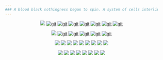 ```yaml
---
### A blood black nothingness began to spin. A system of cells interlinked within cells interlinked within cells interlinked within one stem. And dreadfully distinct against the dark, a tall white fountain played.
---
```


<!-- ![](https://img.shields.io/twitch/status/silyneko?logo=twitch&logoColor=white&style=for-the-badge) -->

<div align="center">

  [![](https://img.shields.io/static/v1?label=%20&message=Releases%3A&color=363636&style=for-the-badge)](https://github.com/stars/al1-ce/lists/my-releases)
  [![git](https://img.shields.io/github/v/release/al1-ce/pkm?label=pkm&logo=d&style=for-the-badge)](https://github.com/al1-ce/pkm)
  [![git](https://img.shields.io/github/v/release/al1-ce/pxv?label=pxv&logo=d&style=for-the-badge)](https://github.com/al1-ce/pxv)
  [![git](https://img.shields.io/github/v/release/al1-ce/confed?label=confed&logo=d&style=for-the-badge)](https://github.com/al1-ce/confed)
  [![git](https://img.shields.io/github/v/release/al1-ce/backpack?label=backpack&logo=d&style=for-the-badge)](https://github.com/al1-ce/backpack)
  [![git](https://img.shields.io/github/v/release/al1-ce/jsppext?label=jsppext&logo=d&style=for-the-badge)](https://github.com/al1-ce/jsppext)
  [![git](https://img.shields.io/static/v1?label=AtheOS&message=v1.0.0&logo=dart&color=007ec6&style=for-the-badge)](https://github.com/al1-ce/atheos)
  [![git](https://img.shields.io/static/v1?label=Evestian&message=v1.0.0&logo=dart&color=007ec6&style=for-the-badge)](https://github.com/al1-ce/evestian)
   <!--
[![](https://github.com/al1-ce/sily-dlang/blob/master/readme/logo.png)](https://github.com/al1-ce/sily-dlang)
[![](https://github.com/al1-ce/sily-dlang/blob/master/readme/logo-term.png)](https://github.com/al1-ce/sily-terminal)
[![](https://github.com/al1-ce/sily-dlang/blob/master/readme/logo-ray.png)](https://github.com/al1-ce/sily-raylib)
[![](https://github.com/al1-ce/sily-dlang/blob/master/readme/logo-game.png)](https://github.com/al1-ce/sily-gamelib)
[![](https://github.com/al1-ce/sily-dlang/blob/master/readme/logo-jspp.png)](https://github.com/al1-ce/sily-jspp)
  -->
  [![](https://img.shields.io/static/v1?label=%20&message=Libraries%3A&color=363636&style=for-the-badge)](https://github.com/stars/al1-ce/lists/my-libraries)
  [![git](https://img.shields.io/github/v/release/al1-ce/sily-dlang?label=sily-core&logo=d&style=for-the-badge)](https://github.com/al1-ce/sily-dlang)
  [![git](https://img.shields.io/github/v/release/al1-ce/sily-terminal?label=sily-terminal&logo=d&style=for-the-badge)](https://github.com/al1-ce/sily-terminal)
  [![git](https://img.shields.io/github/v/release/al1-ce/sily-gamelib?label=sily-gamelib&logo=d&style=for-the-badge)](https://github.com/al1-ce/sily-gamelib)
  [![git](https://img.shields.io/github/v/release/artificial-studio/raylight?label=raylight&logo=d&style=for-the-badge)](https://github.com/artificial-studio/raylight)
  [![git](https://img.shields.io/github/v/release/al1-ce/dart-webos?label=dart-webos&logo=dart&style=for-the-badge)](https://github.com/al1-ce/dart-webos)
  
  ![](https://img.shields.io/static/v1?label=%20&message=Languages%3A&color=363636&style=for-the-badge)
  [![](https://img.shields.io/static/v1?label=%20&message=DLang&color=red&style=for-the-badge&logo=d)](https://github.com/al1-ce?tab=repositories&language=d)
  [![](https://img.shields.io/static/v1?label=%20&message=Dart&color=0175C2&style=for-the-badge&logo=dart&logoColor=white)](https://github.com/al1-ce?tab=repositories&language=dart)
  [![](https://img.shields.io/static/v1?label=%20&message=JS&color=323330&style=for-the-badge&logo=javascript)](https://github.com/al1-ce?tab=repositories&language=javascript)
  [![](https://img.shields.io/static/v1?label=%20&message=HTML5&color=E34F26&style=for-the-badge&logo=HTML5&logoColor=white)](https://github.com/al1-ce?tab=repositories&language=html)
  [![](https://img.shields.io/static/v1?label=%20&message=CSS3&color=1572B6&style=for-the-badge&logo=css3&logoColor=white)](https://github.com/al1-ce?tab=repositories&language=html)
  [![](https://img.shields.io/static/v1?label=%20&message=C%23&color=239120&style=for-the-badge&logo=csharp)](https://github.com/al1-ce?tab=repositories&language=c%23)
  [![](https://img.shields.io/static/v1?label=%20&message=Java&color=orange&style=for-the-badge&logo=openjdk&logoColor=white)](https://github.com/al1-ce?tab=repositories&language=java)
  [![](https://img.shields.io/static/v1?label=%20&message=JS%2B%2B&color=323330&style=for-the-badge&logo=javascript&logoColor=white)](https://github.com/al1-ce?tab=repositories&language=javascript)

  <!-- ![](https://img.shields.io/static/v1?label=%20&message=Socials%3A&color=363636&style=for-the-badge)
  ![](https://img.shields.io/static/v1?label=%20&message=AtheOS&color=222324&style=for-the-badge&logo=affinity&logoColor=white)
  ![](https://img.shields.io/static/v1?label=%20&message=Github&color=323330&style=for-the-badge&logo=github&logoColor=white)
  ![](https://img.shields.io/static/v1?label=%20&message=gitlab&color=D85E1A&style=for-the-badge&logo=gitlab&logoColor=white)
  ![](https://img.shields.io/static/v1?label=%20&message=twitter&color=007ACC&style=for-the-badge&logo=twitter&logoColor=white)
  ![](https://img.shields.io/static/v1?label=%20&message=YouTube&color=C44&style=for-the-badge&logo=youtube&logoColor=white)
  ![](https://img.shields.io/static/v1?label=%20&message=Discord&color=5865F2&style=for-the-badge&logo=discord&logoColor=white)
  ![](https://img.shields.io/static/v1?label=%20&message=Twitch&color=9146FF&style=for-the-badge&logo=twitch&logoColor=white)
  ![](https://img.shields.io/static/v1?label=%20&message=Itch.io&color=FA5C5C&style=for-the-badge&logo=itch.io&logoColor=white)
  ![](https://img.shields.io/static/v1?label=%20&message=Steam&color=1E1E1E&style=for-the-badge&logo=Steam&logoColor=white)
  ![](https://img.shields.io/static/v1?label=%20&message=Neocities&color=F68D2B&style=for-the-badge&logo=chainlink&logoColor=white) -->

  ![](https://img.shields.io/static/v1?label=%20&message=Tools%3A&color=363636&style=for-the-badge)
  [![](https://img.shields.io/static/v1?label=%20&message=neovim&color=019733&style=for-the-badge&logo=neovim&logoColor=white)](https://github.com/al1-ce/MonolithVim) 
  ![](https://img.shields.io/static/v1?label=%20&message=vscode&color=007ACC&style=for-the-badge&logo=visualstudiocode&logoColor=white)
  ![](https://img.shields.io/static/v1?label=%20&message=Godot&color=blue&style=for-the-badge&logo=godotengine&logoColor=white)
  ![](https://img.shields.io/static/v1?label=%20&message=git&color=e46430&style=for-the-badge&logo=git&logoColor=white)
  ![](https://img.shields.io/static/v1?label=%20&message=Backendless&color=4e4e4e&style=for-the-badge&logo=backendless&logoColor=white)
  [![](https://img.shields.io/static/v1?label=%20&message=arch&color=1793D1&style=for-the-badge&logo=archlinux&logoColor=white)](https://github.com/al1-ce/dotfiles)
  ![](https://img.shields.io/static/v1?label=%20&message=qtile&color=215578&style=for-the-badge&logo=quicktime&logoColor=white)
<!--   ![](https://img.shields.io/static/v1?label=%20&message=xfce&color=2284F2&style=for-the-badge&logo=xfce&logoColor=white) -->
</div>
<!-- ![](https://komarev.com/ghpvc/?username=al1-ce&style=for-the-badge) -->
<!-- [![GitHub stats](https://github-readme-stats.vercel.app/api?username=al1-ce)](https://github.com/al1-ce/github-readme-stats) -->
<!-- ![Your Repository's Stats](https://github-readme-stats.vercel.app/api/top-langs/?username=al1-ce&theme=blue-green) -->
<!-- ![Jokes Card](https://readme-jokes.vercel.app/api) -->
